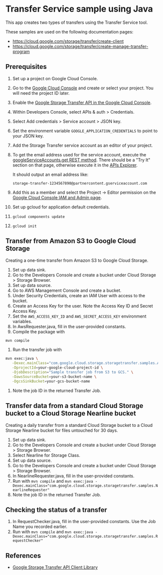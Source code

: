 # Transfer Service sample using Java

This app creates two types of transfers using the Transfer Service tool.

<!-- auto-doc-link -->
These samples are used on the following documentation pages:

>
* https://cloud.google.com/storage/transfer/create-client
* https://cloud.google.com/storage/transfer/create-manage-transfer-program

<!-- end-auto-doc-link -->

## Prerequisites

1. Set up a project on Google Cloud Console.
  1. Go to the [Google Cloud Console](https://console.cloud.google.com) and
     create or select your project.  You will need the project ID later.
1. Enable the [Google Storage Transfer API in the Google Cloud
   Console](https://console.cloud.google.com/apis/api/storagetransfer/overview).
1. Within Developers Console, select APIs & auth > Credentials.
  1. Select Add credentials > Service account > JSON key.
  1. Set the environment variable `GOOGLE_APPLICATION_CREDENTIALS` to point to
     your JSON key.
1. Add the Storage Transfer service account as an editor of your project.
  1. To get the email address used for the service account, execute the
     [googleServiceAccounts.get REST
     method](https://cloud.google.com/storage/transfer/reference/rest/v1/googleServiceAccounts/get#try-it).
     There should be a "Try It" section on that page, otherwise execute it in
     the [APIs
     Explorer](https://developers.google.com/apis-explorer/#p/storagetransfer/v1/storagetransfer.googleServiceAccounts.get).

     It should output an email address like:

     ```
     storage-transfer-1234567890@partnercontent.gserviceaccount.com
     ```
  1. Add this as a member and select the Project -> Editor permission on the
     [Google Cloud Console IAM and Admin
     page](https://console.cloud.google.com/iam-admin/iam/project).
1. Set up gcloud for application default credentials.
  1. `gcloud components update`
  1. `gcloud init`

## Transfer from Amazon S3 to Google Cloud Storage

Creating a one-time transfer from Amazon S3 to Google Cloud Storage.
1. Set up data sink.
  1. Go to the Developers Console and create a bucket under Cloud Storage > Storage Browser.
1. Set up data source.
  1. Go to AWS Management Console and create a bucket.
  1. Under Security Credentials, create an IAM User with access to the bucket.
  1. Create an Access Key for the user. Note the Access Key ID and Secret Access Key.
  1. Set the `AWS_ACCESS_KEY_ID` and `AWS_SECRET_ACCESS_KEY` environment variables.
1. In AwsRequester.java, fill in the user-provided constants.
1. Compile the package with

```bash
mvn compile
```

1. Run the transfer job with

```bash
mvn exec:java \
   -Dexec.mainClass="com.google.cloud.storage.storagetransfer.samples.AwsRequester" \
   -DprojectId=your-google-cloud-project-id \
   -DjobDescription="Sample transfer job from S3 to GCS." \
   -DawsSourceBucket=your-s3-bucket-name \
   -DgcsSinkBucket=your-gcs-bucket-name
```
  1. Note the job ID in the returned Transfer Job.

## Transfer data from a standard Cloud Storage bucket to a Cloud Storage Nearline bucket

Creating a daily transfer from a standard Cloud Storage bucket to a Cloud Storage Nearline
bucket for files untouched for 30 days.
1. Set up data sink.
  1. Go to the Developers Console and create a bucket under Cloud Storage > Storage Browser.
  1. Select Nearline for Storage Class.
1. Set up data source.
  1. Go to the Developers Console and create a bucket under Cloud Storage > Storage Browser.
1. In NearlineRequester.java, fill in the user-provided constants.
1. Run with `mvn compile` and
   `mvn exec:java -Dexec.mainClass="com.google.cloud.storage.storagetransfer.samples.NearlineRequester"`
  1. Note the job ID in the returned Transfer Job.

## Checking the status of a transfer

1. In RequestChecker.java, fill in the user-provided constants. Use the Job Name you recorded earlier.
1. Run with `mvn compile` and
   `mvn exec:java -Dexec.mainClass="com.google.cloud.storage.storagetransfer.samples.RequestChecker"`

## References

- [Google Storage Transfer API Client
  Library](https://developers.google.com/api-client-library/java/apis/storagetransfer/v1)
